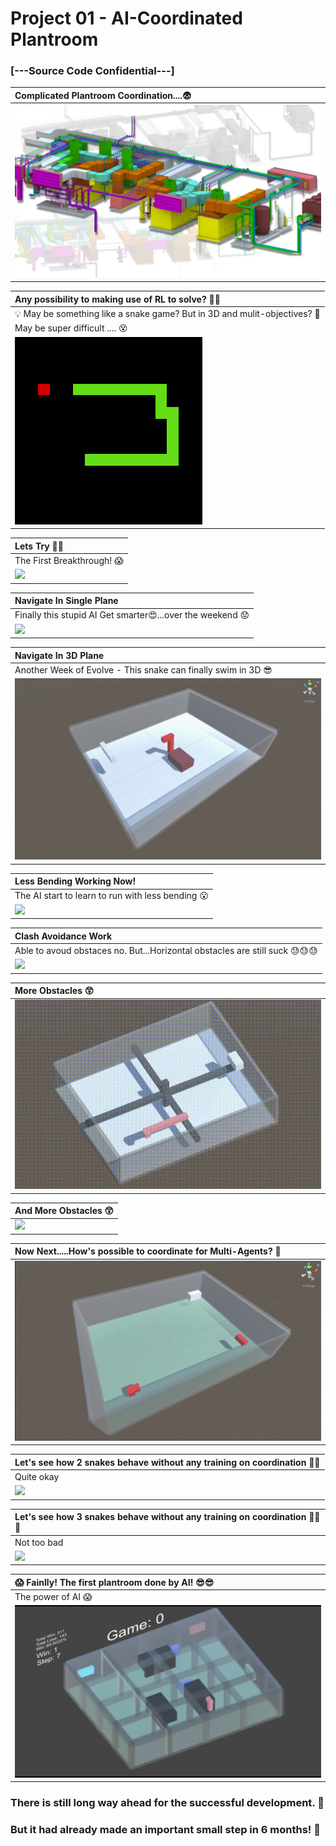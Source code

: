  # Project 01 - AI-Coordinated Plantroom
 ### [---Source Code Confidential---]


| Complicated Plantroom Coordination....:fearful:|
| :------------------ |
|![](GIF/0-Complicated_Plantroom.jpg)|


| Any possibility to making use of RL to solve? :thinking::thinking: |
| :------------------ |
| :bulb: May be something like a snake game? But in 3D and mulit-objectives? :snake: |
| May be super difficult .... :dizzy_face: | 
|![](GIF/0-Snake_Game.gif)|

| Lets Try :eyes::eyes:|
| :------------------ |
| The First Breakthrough! :scream:|
|![](GIF/01-The_First_Breakthrough.gif)|


| Navigate In Single Plane |
| :------------------ | 
| Finally this stupid AI Get smarter:heart_eyes:...over the weekend :worried:|
|![](GIF/02-Navigate_In_Single_Plane.gif)|


| Navigate In 3D Plane |
| :------------------ | 
| Another Week of Evolve - This snake can finally swim in 3D :sunglasses: |
|![](GIF/03-Navigate_in_3D_plane.gif)|


| Less Bending Working Now! |
| :------------------ | 
| The AI start to learn to run with less bending :open_mouth:|
|![](GIF/04-Less_Bending_Work.gif)|


| Clash Avoidance Work |
| :------------------ | 
| Able to avoud obstaces no. But...Horizontal obstacles are still suck :sweat::sweat::sweat:|
|![](GIF/05-Clash_Avoidance_Work.gif)|


| More Obstacles :astonished:|
| :------------------ | 
|![](GIF/06-More_Obstacles.gif)|


| And More Obstacles :astonished:|
| :------------------ | 
|![](GIF/07-More_Obstacles.gif)|


| Now Next.....How's possible to coordinate for Multi-Agents? :thinking:|
| :------------------ |
|![](GIF/08-Possible_for_multi_agents.gif)|


| Let's see how 2 snakes behave without any training on coordination :snake::snake: |
| :------------------ |
| Quite okay |
|![](GIF/09-2_snakes_untrained.gif)|

| Let's see how 3 snakes behave without any training on coordination :snake::snake::snake: |
| :------------------ |
| Not too bad |
|![](GIF/10-3_snakes_untrained.gif)|

| :scream: Fainlly! The first plantroom done by AI! :sunglasses::sunglasses:|
| :------------------ |
| The power of AI :scream: |
|![](GIF/11-First_Plantroom_Done_By_AI.gif)|


### There is still long way ahead for the successful development. :round_pushpin:
### But it had already made an important small step in 6 months! :walking:

